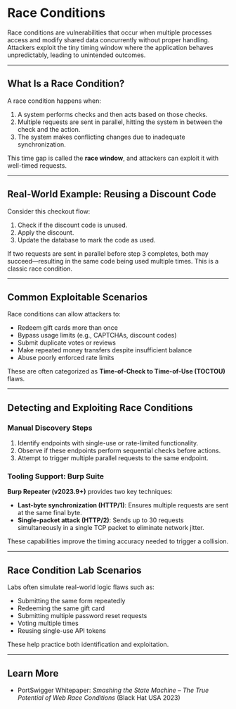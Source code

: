 # Race Conditions

Race conditions are vulnerabilities that occur when multiple processes access and modify shared data concurrently without proper handling. Attackers exploit the tiny timing window where the application behaves unpredictably, leading to unintended outcomes.

---

## What Is a Race Condition?

A race condition happens when:

1. A system performs checks and then acts based on those checks.
2. Multiple requests are sent in parallel, hitting the system in between the check and the action.
3. The system makes conflicting changes due to inadequate synchronization.

This time gap is called the **race window**, and attackers can exploit it with well-timed requests.

---

## Real-World Example: Reusing a Discount Code

Consider this checkout flow:

1. Check if the discount code is unused.
2. Apply the discount.
3. Update the database to mark the code as used.

If two requests are sent in parallel before step 3 completes, both may succeed—resulting in the same code being used multiple times. This is a classic race condition.

---

## Common Exploitable Scenarios

Race conditions can allow attackers to:

- Redeem gift cards more than once
- Bypass usage limits (e.g., CAPTCHAs, discount codes)
- Submit duplicate votes or reviews
- Make repeated money transfers despite insufficient balance
- Abuse poorly enforced rate limits

These are often categorized as **Time-of-Check to Time-of-Use (TOCTOU)** flaws.

---

## Detecting and Exploiting Race Conditions

### Manual Discovery Steps

1. Identify endpoints with single-use or rate-limited functionality.
2. Observe if these endpoints perform sequential checks before actions.
3. Attempt to trigger multiple parallel requests to the same endpoint.

### Tooling Support: Burp Suite

**Burp Repeater (v2023.9+)** provides two key techniques:

- **Last-byte synchronization (HTTP/1)**: Ensures multiple requests are sent at the same final byte.
- **Single-packet attack (HTTP/2)**: Sends up to 30 requests simultaneously in a single TCP packet to eliminate network jitter.

These capabilities improve the timing accuracy needed to trigger a collision.

---

## Race Condition Lab Scenarios

Labs often simulate real-world logic flaws such as:

- Submitting the same form repeatedly
- Redeeming the same gift card
- Submitting multiple password reset requests
- Voting multiple times
- Reusing single-use API tokens

These help practice both identification and exploitation.

---


## Learn More

- PortSwigger Whitepaper: *Smashing the State Machine – The True Potential of Web Race Conditions* (Black Hat USA 2023)

